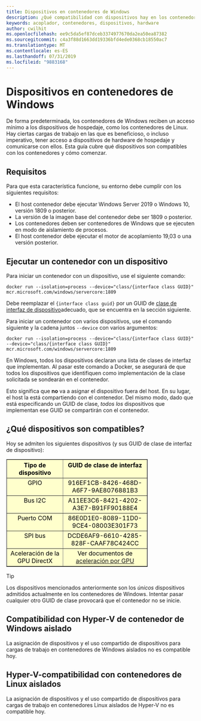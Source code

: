 ```yaml
---
title: Dispositivos en contenedores de Windows
description: ¿Qué compatibilidad con dispositivos hay en los contenedores de Windows?
keywords: acoplador, contenedores, dispositivos, hardware
author: cwilhit
ms.openlocfilehash: ee9c5da5ef87dceb3374977670da2ea50ea87382
ms.sourcegitcommit: c4a3f88d1663dd19336bfd4ede0368cb18550ac7
ms.translationtype: MT
ms.contentlocale: es-ES
ms.lasthandoff: 07/31/2019
ms.locfileid: "9883168"
---
```

# <a name="devices-in-containers-on-windows"></a>Dispositivos en contenedores de Windows

De forma predeterminada, los contenedores de Windows reciben un acceso mínimo a los dispositivos de hospedaje, como los contenedores de Linux. Hay ciertas cargas de trabajo en las que es beneficioso, o incluso imperativo, tener acceso a dispositivos de hardware de hospedaje y comunicarse con ellos. Esta guía cubre qué dispositivos son compatibles con los contenedores y cómo comenzar.

## <a name="requirements"></a>Requisitos

Para que esta característica funcione, su entorno debe cumplir con los siguientes requisitos:
- El host contenedor debe ejecutar Windows Server 2019 o Windows 10, versión 1809 o posterior.
- La versión de la imagen base del contenedor debe ser 1809 o posterior.
- Los contenedores deben ser contenedores de Windows que se ejecuten en modo de aislamiento de procesos.
- El host contenedor debe ejecutar el motor de acoplamiento 19,03 o una versión posterior.

## <a name="run-a-container-with-a-device"></a>Ejecutar un contenedor con un dispositivo

Para iniciar un contenedor con un dispositivo, use el siguiente comando:

```shell
docker run --isolation=process --device="class/{interface class GUID}" mcr.microsoft.com/windows/servercore:1809
```

Debe reemplazar el `{interface class guid}` por un GUID de [clase de interfaz de dispositivo](https://docs.microsoft.com/windows-hardware/drivers/install/overview-of-device-interface-classes)adecuado, que se encuentra en la sección siguiente.

Para iniciar un contenedor con varios dispositivos, use el comando siguiente y la cadena juntos `--device` con varios argumentos:

```shell
docker run --isolation=process --device="class/{interface class GUID}" --device="class/{interface class GUID}" mcr.microsoft.com/windows/servercore:1809
```

En Windows, todos los dispositivos declaran una lista de clases de interfaz que implementan. Al pasar este comando a Docker, se asegurará de que todos los dispositivos que identifiquen como implementación de la clase solicitada se sondearán en el contenedor.

Esto significa que **no** va a asignar el dispositivo fuera del host. En su lugar, el host la está compartiendo con el contenedor. Del mismo modo, dado que está especificando un GUID de clase, _todos los_ dispositivos que implementan ese GUID se compartirán con el contenedor.

## <a name="what-devices-are-supported"></a>¿Qué dispositivos son compatibles?

Hoy se admiten los siguientes dispositivos (y sus GUID de clase de interfaz de dispositivo):
  
<table border="1" style="background-color:FFFFCC;border-collapse:collapse;border:1px solid FFCC00;color:000000;width:75%" cellpadding="5" cellspacing="5">
<thead>
<tr valign="top">
<th><center>Tipo de dispositivo</center></th>
<th><center>GUID de clase de interfaz</center></th>
</tr>
</thead>
<tbody>
<tr valign="top">
<td><center>GPIO</center></td>
<td><center>916EF1CB-8426-468D-A6F7-9AE8076881B3</center></td>
</tr>
<tr valign="top">
<td><center>Bus I2C</center></td>
<td><center>A11EE3C6-8421-4202-A3E7-B91FF90188E4</center></td>
</tr>
<tr valign="top">
<td><center>Puerto COM</center></td>
<td><center>86E0D1E0-8089-11D0-9CE4-08003E301F73</center></td>
</tr>
<tr valign="top">
<td><center>SPI bus</center></td>
<td><center>DCDE6AF9-6610-4285-828F-CAAF78C424CC</center></td>
</tr>
<tr valign="top">
<td><center>Aceleración de la GPU DirectX</center></td>
<td><center>Ver documentos de <a href="https://docs.microsoft.com/virtualization/windowscontainers/deploy-containers/gpu-acceleration">aceleración por GPU</a></center></td>
</tr>
</tbody>
</table>

> [!TIP]
> Los dispositivos mencionados anteriormente son los _únicos_ dispositivos admitidos actualmente en los contenedores de Windows. Intentar pasar cualquier otro GUID de clase provocará que el contenedor no se inicie.

## <a name="hyper-v-isolated-windows-container-support"></a>Compatibilidad con Hyper-V de contenedor de Windows aislado

La asignación de dispositivos y el uso compartido de dispositivos para cargas de trabajo en contenedores de Windows aislados no es compatible hoy.

## <a name="hyper-v-isolated-linux-container-support"></a>Hyper-V-compatibilidad con contenedores de Linux aislados

La asignación de dispositivos y el uso compartido de dispositivos para cargas de trabajo en contenedores Linux aislados de Hyper-V no es compatible hoy.
